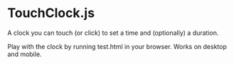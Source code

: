 TouchClock.js
=============

A clock you can touch (or click) to set a time and (optionally) a duration.

Play with the clock by running test.html in your browser.
Works on desktop and mobile.
